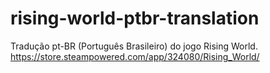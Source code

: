 # rising-world-ptbr-translation
Tradução pt-BR (Português Brasileiro) do jogo Rising World. https://store.steampowered.com/app/324080/Rising_World/
